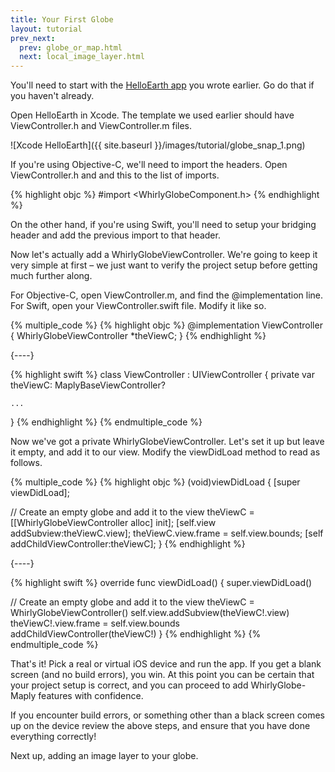 ```yaml
---
title: Your First Globe
layout: tutorial
prev_next:
  prev: globe_or_map.html
  next: local_image_layer.html
---
```


You'll need to start with the [HelloEarth app](hello_earth.html) you wrote earlier.  Go do that if you haven't already.

Open HelloEarth in Xcode.  The template we used earlier should have ViewController.h and ViewController.m files.

![Xcode HelloEarth]({{ site.baseurl }}/images/tutorial/globe_snap_1.png)

If you're using Objective-C, we'll need to import the headers. Open ViewController.h and and this to the list of imports.

{% highlight objc %}
#import <WhirlyGlobeComponent.h>
{% endhighlight %}

On the other hand, if you're using Swift, you'll need to setup your bridging header and add the previous import to that header.

Now let's actually add a WhirlyGlobeViewController. We're going to keep it very simple at first – we just want to verify the project setup before getting much further along.

For Objective-C, open ViewController.m, and find the @implementation line.  For Swift, open your ViewController.swift file. Modify it like so.


{% multiple_code %}
  {% highlight objc %}
@implementation ViewController
{
  WhirlyGlobeViewController *theViewC;
}
{% endhighlight %}

  {----}

  {% highlight swift %}
  class ViewController : UIViewController {
      private var theViewC: MaplyBaseViewController?
    
    ...
  }
  {% endhighlight %}
{% endmultiple_code %}


Now we've got a private WhirlyGlobeViewController. Let's set it up but leave it empty, and add it to our view. Modify the viewDidLoad method to read as follows.

{% multiple_code %}
  {% highlight objc %}
(void)viewDidLoad
{
  [super viewDidLoad];

  // Create an empty globe and add it to the view
  theViewC = [[WhirlyGlobeViewController alloc] init];
  [self.view addSubview:theViewC.view];
  theViewC.view.frame = self.view.bounds;
  [self addChildViewController:theViewC];
}
  {% endhighlight %}

  {----}

  {% highlight swift %}
override func viewDidLoad() {
  super.viewDidLoad()
      
  // Create an empty globe and add it to the view
  theViewC = WhirlyGlobeViewController()
  self.view.addSubview(theViewC!.view)
  theViewC!.view.frame = self.view.bounds
  addChildViewController(theViewC!)
}
  {% endhighlight %}
{% endmultiple_code %}


That's it! Pick a real or virtual iOS device and run the app. If you get a blank screen (and no build errors), you win. At this point you can be certain that your project setup is correct, and you can proceed to add WhirlyGlobe­-Maply features with confidence.

If you encounter build errors, or something other than a black screen comes up on the device review the above steps, and ensure that you have done everything correctly!

Next up, adding an image layer to your globe.
